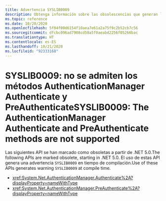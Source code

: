 ```yaml
---
title: Advertencia SYSLIB0009
description: Obtenga información sobre las obsolescencias que generan la advertencia en tiempo de compilación SYSLIB0009.
ms.topic: reference
ms.date: 10/20/2020
ms.openlocfilehash: 5f04f00d6154f10aea7e61a2a75f9c2b52cb7c56
ms.sourcegitcommit: dfcbc096ad7908cd58a5f0aeabd2256f05266bac
ms.translationtype: HT
ms.contentlocale: es-ES
ms.lasthandoff: 10/21/2020
ms.locfileid: "92333168"
---
```

# <a name="syslib0009-the-authenticationmanager-authenticate-and-preauthenticate-methods-are-not-supported"></a><span data-ttu-id="cd306-103">SYSLIB0009: no se admiten los métodos AuthenticationManager Authenticate y PreAuthenticate</span><span class="sxs-lookup"><span data-stu-id="cd306-103">SYSLIB0009: The AuthenticationManager Authenticate and PreAuthenticate methods are not supported</span></span>

<span data-ttu-id="cd306-104">Las siguientes API se han marcado como obsoletas a partir de .NET 5.0.</span><span class="sxs-lookup"><span data-stu-id="cd306-104">The following APIs are marked obsolete, starting in .NET 5.0.</span></span> <span data-ttu-id="cd306-105">El uso de estas API genera una advertencia `SYSLIB0009` en tiempo de compilación.</span><span class="sxs-lookup"><span data-stu-id="cd306-105">Use of these APIs generates warning `SYSLIB0009` at compile time.</span></span>

- <xref:System.Net.AuthenticationManager.Authenticate%2A?displayProperty=nameWithType>
- <xref:System.Net.AuthenticationManager.PreAuthenticate%2A?displayProperty=nameWithType>
